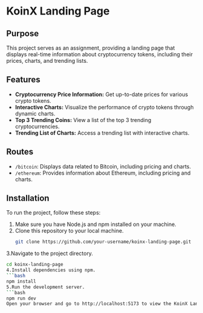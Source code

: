 # KoinX Landing Page

## Purpose

This project serves as an assignment, providing a landing page that displays real-time information about cryptocurrency tokens, including their prices, charts, and trending lists.

## Features

- **Cryptocurrency Price Information:** Get up-to-date prices for various crypto tokens.
- **Interactive Charts:** Visualize the performance of crypto tokens through dynamic charts.
- **Top 3 Trending Coins:** View a list of the top 3 trending cryptocurrencies.
- **Trending List of Charts:** Access a trending list with interactive charts.

## Routes

- `/bitcoin`: Displays data related to Bitcoin, including pricing and charts.
- `/ethereum`: Provides information about Ethereum, including pricing and charts.

## Installation

To run the project, follow these steps:

1. Make sure you have Node.js and npm installed on your machine.
2. Clone this repository to your local machine.
   ```bash
   git clone https://github.com/your-username/koinx-landing-page.git
3.Navigate to the project directory.
```bash
cd koinx-landing-page
4.Install dependencies using npm.
```bash
npm install
5.Run the development server.
```bash
npm run dev
Open your browser and go to http://localhost:5173 to view the KoinX Landing Page.
